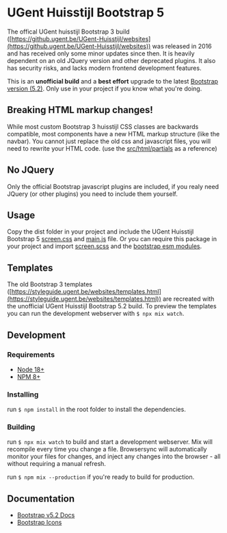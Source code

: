 # UGent Huisstijl Bootstrap 5

The offical UGent huisstijl Bootstrap 3 build ([https://github.ugent.be/UGent-Huisstijl/websites](https://github.ugent.be/UGent-Huisstijl/websites)) was released in 2016 and has received only some minor updates since then. It is heavily dependent on an old JQuery version and other deprecated plugins. It also has security risks, and lacks modern frontend development features.

This is an **unofficial build** and a **best effort** upgrade to the latest [Bootstrap version (5.2)](https://getbootstrap.com/docs/5.2/getting-started/introduction/). Only use in your project if you know what you're doing.

## Breaking HTML markup changes!
While most custom Bootstrap 3 huisstijl CSS classes are backwards compatible, most components have a new HTML markup structure (like the navbar). You cannot just replace the old css and javascript files, you will need to rewrite your HTML code. (use the [src/html/partials](https://github.ugent.be/Onderwijstechnologie/UGent-Huisstijl-Bootstrap5/blob/main/src/html/partials/) as a reference)

## No JQuery
Only the official Bootstrap javascript plugins are included, if you realy need JQuery (or other plugins) you need to include them yourself.

## Usage
Copy the dist folder in your project and include the UGent Huisstijl Bootstrap 5 [screen.css](https://github.ugent.be/Onderwijstechnologie/UGent-Huisstijl-Bootstrap5/blob/main/dist/css/screen.css) and [main.js](https://github.ugent.be/Onderwijstechnologie/UGent-Huisstijl-Bootstrap5/blob/main/dist/js/main.js) file. Or you can require this package in your project and import [screen.scss](https://github.ugent.be/Onderwijstechnologie/UGent-Huisstijl-Bootstrap5/blob/main/src/scss/screen.scss) and the [bootstrap esm modules](https://github.ugent.be/Onderwijstechnologie/UGent-Huisstijl-Bootstrap5/blob/main/src/js/main.js). 

## Templates
The old Bootstrap 3 templates ([https://styleguide.ugent.be/websites/templates.html](https://styleguide.ugent.be/websites/templates.html)) are recreated with the unofficial UGent Huisstijl Bootstrap 5.2 build. 
To preview the templates you can run the development webserver with `$ npx mix watch`.

## Development
### Requirements
- [Node 18+](https://nodejs.org/en/)
- [NPM 8+](https://www.npmjs.com/)

### Installing
run `$ npm install` in the root folder to install the dependencies.

### Building
run `$ npx mix watch` to build and start a development webserver. Mix will recompile every time you change a file. Browsersync will automatically monitor your files for changes, and inject any changes into the browser - all without requiring a manual refresh.

run `$ npm mix --production` if you're ready to build for production.

## Documentation
- [Bootstrap v5.2 Docs](https://getbootstrap.com/docs/5.2/getting-started/introduction/)
- [Bootstrap Icons](https://icons.getbootstrap.com/)




